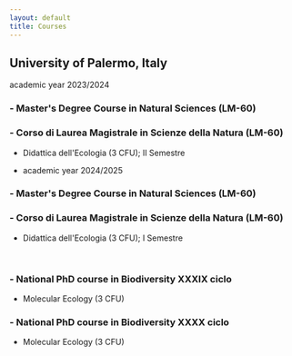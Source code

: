```yaml
---
layout: default
title: Courses
---
```

## University of Palermo, Italy
academic year 2023/2024
### - Master's Degree Course in Natural Sciences (LM-60)
### - Corso di Laurea Magistrale in Scienze della Natura (LM-60)
- Didattica dell'Ecologia (3 CFU); II Semestre

- academic year 2024/2025
### - Master's Degree Course in Natural Sciences (LM-60)
### - Corso di Laurea Magistrale in Scienze della Natura (LM-60)
- Didattica dell'Ecologia (3 CFU); I Semestre
<br>

### - National PhD course in Biodiversity XXXIX ciclo
- Molecular Ecology (3 CFU)
### - National PhD course in Biodiversity XXXX ciclo
- Molecular Ecology (3 CFU)
<br>

